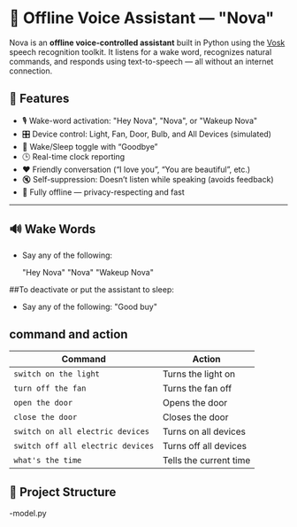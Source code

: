 # 🧠 Offline Voice Assistant — "Nova"

Nova is an **offline voice-controlled assistant** built in Python using the [Vosk](https://alphacephei.com/vosk/) speech recognition toolkit. It listens for a wake word, recognizes natural commands, and responds using text-to-speech — all without an internet connection.

## 🌟 Features

- 🎙️ Wake-word activation: "Hey Nova", "Nova", or "Wakeup Nova"
- 🎛️ Device control: Light, Fan, Door, Bulb, and All Devices (simulated)
- 🔁 Wake/Sleep toggle with “Goodbye”
- 🕒 Real-time clock reporting
- ❤️ Friendly conversation (“I love you”, “You are beautiful”, etc.)
- 🔇 Self-suppression: Doesn’t listen while speaking (avoids feedback)
- 🧠 Fully offline — privacy-respecting and fast

---

## 🔊 Wake Words
-  Say any of the following:

    "Hey Nova"
      "Nova"
    "Wakeup Nova"

##To deactivate or put the assistant to sleep:
-  Say any of the following:
     "Good buy"

## command and action

| Command                           | Action                  |
| --------------------------------- | ----------------------- |
| `switch on the light`             | Turns the light on      |
| `turn off the fan`                | Turns the fan off       |
| `open the door`                   | Opens the door          |
| `close the door`                  | Closes the door         |
| `switch on all electric devices`  | Turns on all devices    |
| `switch off all electric devices` | Turns off all devices   |
| `what's the time`                 | Tells the current time  |
            
   

## 📂 Project Structure

-model.py
